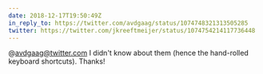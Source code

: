 ```yaml
---
date: 2018-12-17T19:50:49Z
in_reply_to: https://twitter.com/avdgaag/status/1074748321313505285
twitter: https://twitter.com/jkreeftmeijer/status/1074754214117736448
---
```

@avdgaag@twitter.com I didn't know about them (hence the hand-rolled keyboard shortcuts). Thanks!
